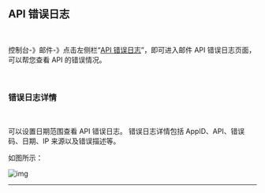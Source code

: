 ## API 错误日志

  <br>

控制台-》邮件-》点击左侧栏“[API 错误日志](https://www.mysubmail.com/console/mail/errors)”，即可进入邮件 API 错误日志页面，可以帮您查看 API 的错误情况。

 <br>

### **错误日志详情**

<br>

可以设置日期范围查看 API 错误日志。
错误日志详情包括 AppID、API、错误码、日期、IP 来源以及错误描述等。

如图所示：

![img](https://libraries.mysubmail.com/public/99040a5a4bb73c0f8ab0495dae84a27f/images/0e131a09c961277bd9fd09730e5ec73d.png)
<br>

------